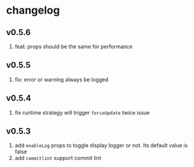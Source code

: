 # changelog

## v0.5.6

1. feat: props should be the same for performance

## v0.5.5

1. fix: error or warning always be logged

## v0.5.4

1. fix runtime strategy will trigger `forceUpdate` twice issue

## v0.5.3

1. add `enableLog` props to toggle display logger or not. Its default value is false
2. add `commitlint` support commit lint